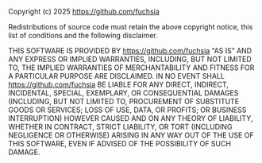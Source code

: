 Copyright (c) 2025 https://github.com/fuchsia
  
Redistributions of source code must retain the above copyright notice,
this list of conditions and the following disclaimer.

THIS SOFTWARE IS PROVIDED BY https://github.com/fuchsia “AS IS” AND ANY
EXPRESS OR IMPLIED WARRANTIES, INCLUDING, BUT NOT LIMITED TO, THE
IMPLIED WARRANTIES OF MERCHANTABILITY AND FITNESS FOR A PARTICULAR
PURPOSE ARE DISCLAIMED. IN NO EVENT SHALL https://github.com/fuchsia BE
LIABLE FOR ANY DIRECT, INDIRECT, INCIDENTAL, SPECIAL, EXEMPLARY, OR
CONSEQUENTIAL DAMAGES (INCLUDING, BUT NOT LIMITED TO, PROCUREMENT OF
SUBSTITUTE GOODS OR SERVICES; LOSS OF USE, DATA, OR PROFITS; OR BUSINESS
INTERRUPTION) HOWEVER CAUSED AND ON ANY THEORY OF LIABILITY, WHETHER IN
CONTRACT, STRICT LIABILITY, OR TORT (INCLUDING NEGLIGENCE OR OTHERWISE)
ARISING IN ANY WAY OUT OF THE USE OF THIS SOFTWARE, EVEN IF ADVISED OF
THE POSSIBILITY OF SUCH DAMAGE.